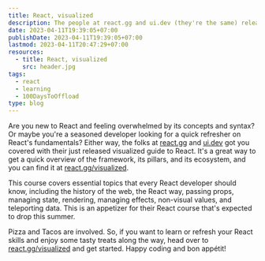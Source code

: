```yaml
---
title: React, visualized
description: The people at react.gg and ui.dev (they're the same) released a new React introduction today that is a visualized guide to React
date: 2023-04-11T19:39:05+07:00
publishDate: 2023-04-11T19:39:05+07:00
lastmod: 2023-04-11T20:47:29+07:00
resources:
  - title: React, visualized
    src: header.jpg
tags:
  - react
  - learning
  - 100DaysToOffload
type: blog
---
```


Are you new to React and feeling overwhelmed by its concepts and syntax? Or maybe you're a seasoned developer looking for a quick refresher on React's fundamentals? Either way, the folks at [react.gg](https://react.gg) and [ui.dev](https://ui.dev/) got you covered with their just released visualized guide to React. It's a great way to get a quick overview of the framework, its pillars, and its ecosystem, and you can find it at [react.gg/visualized](https://react.gg/visualized).

This course covers essential topics that every React developer should know, including the history of the web, the React way, passing props, managing state, rendering, managing effects, non-visual values, and teleporting data. This is an appetizer for their React course that's expected to drop this summer.

Pizza and Tacos are involved. So, if you want to learn or refresh your React skills and enjoy some tasty treats along the way, head over to [react.gg/visualized](https://react.gg/visualized) and get started. Happy coding and bon appétit!
